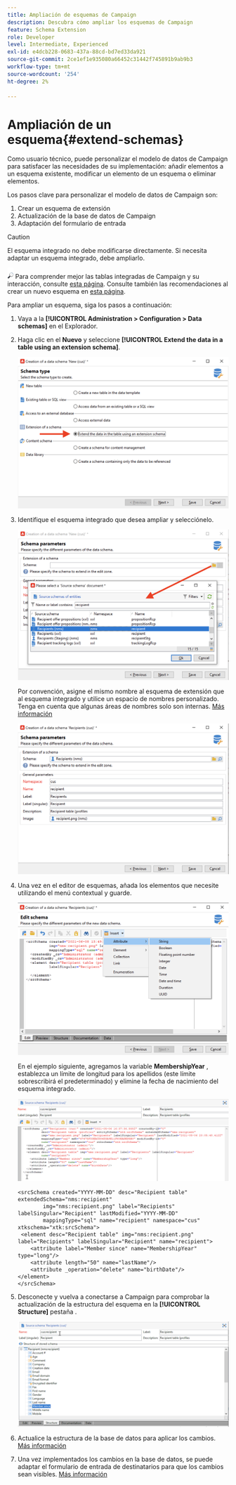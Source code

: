 ```yaml
---
title: Ampliación de esquemas de Campaign
description: Descubra cómo ampliar los esquemas de Campaign
feature: Schema Extension
role: Developer
level: Intermediate, Experienced
exl-id: e4dcb228-0683-437a-88cd-bd7ed33da921
source-git-commit: 2ce1ef1e935080a66452c31442f745891b9ab9b3
workflow-type: tm+mt
source-wordcount: '254'
ht-degree: 2%

---
```


# Ampliación de un esquema{#extend-schemas}

Como usuario técnico, puede personalizar el modelo de datos de Campaign para satisfacer las necesidades de su implementación: añadir elementos a un esquema existente, modificar un elemento de un esquema o eliminar elementos.

Los pasos clave para personalizar el modelo de datos de Campaign son:

1. Crear un esquema de extensión
1. Actualización de la base de datos de Campaign
1. Adaptación del formulario de entrada

>[!CAUTION]
>El esquema integrado no debe modificarse directamente. Si necesita adaptar un esquema integrado, debe ampliarlo.

![](../assets/do-not-localize/glass.png) Para comprender mejor las tablas integradas de Campaign y su interacción, consulte [esta página](datamodel.md). Consulte también las recomendaciones al crear un nuevo esquema en [esta página](create-schema.md).

Para ampliar un esquema, siga los pasos a continuación:

1. Vaya a la **[!UICONTROL Administration > Configuration > Data schemas]** en el Explorador.
1. Haga clic en el **Nuevo** y seleccione **[!UICONTROL Extend the data in a table using an extension schema]**.

   ![](assets/extend-schema-option.png)

1. Identifique el esquema integrado que desea ampliar y selecciónelo.

   ![](assets/extend-schema-select.png)

   Por convención, asigne el mismo nombre al esquema de extensión que al esquema integrado y utilice un espacio de nombres personalizado.  Tenga en cuenta que algunas áreas de nombres solo son internas. [Más información](schemas.md#reserved-namespaces)

   ![](assets/extend-schema-validate.png)

1. Una vez en el editor de esquemas, añada los elementos que necesite utilizando el menú contextual y guarde.

   ![](assets/extend-schema-edit.png)

   En el ejemplo siguiente, agregamos la variable **MembershipYear** , establezca un límite de longitud para los apellidos (este límite sobrescribirá el predeterminado) y elimine la fecha de nacimiento del esquema integrado.

   ![](assets/extend-schema-sample.png)

   ```
   <srcSchema created="YYYY-MM-DD" desc="Recipient table" extendedSchema="nms:recipient"
           img="nms:recipient.png" label="Recipients" labelSingular="Recipient" lastModified="YYYY-MM-DD"
           mappingType="sql" name="recipient" namespace="cus" xtkschema="xtk:srcSchema">
    <element desc="Recipient table" img="nms:recipient.png" label="Recipients" labelSingular="Recipient" name="recipient">
       <attribute label="Member since" name="MembershipYear" type="long"/>
       <attribute length="50" name="lastName"/>
       <attribute _operation="delete" name="birthDate"/>
   </element>
   </srcSchema>
   ```

1. Desconecte y vuelva a conectarse a Campaign para comprobar la actualización de la estructura del esquema en la **[!UICONTROL Structure]** pestaña .

   ![](assets/extend-schema-structure.png)

1. Actualice la estructura de la base de datos para aplicar los cambios. [Más información](update-database-structure.md)

1. Una vez implementados los cambios en la base de datos, se puede adaptar el formulario de entrada de destinatarios para que los cambios sean visibles. [Más información](forms.md)
